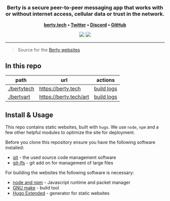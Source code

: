 <h3 align="center">Berty is a secure peer-to-peer messaging app that works with or without internet access, cellular data or trust in the network.</h3>

<p align="center"><b>
    <a href="https://berty.tech">berty.tech</a> •
    <a href="https://twitter.com/berty">Twitter</a> •
    <a href="https://crpt.fyi/berty-discord">Discord</a> •
    <a href="https://github.com/berty">GitHub</a>
</b></p>

<p align="center">
    <a title="Crowdin" href="https://translate.berty.community/website"><img src="https://badges.crowdin.net/e/c647509959bdd72d6c1cbb94ff06f88f/localized.svg"></a>
    <a title="Netlify Status" href="https://app.netlify.com/sites/bertytech/deploys"><img src="https://api.netlify.com/api/v1/badges/3429d23a-ba6e-458e-8bc6-84583c63f742/deploy-status"></a>
</p>

---

> Source for the [Berty websites](https://berty.tech)

## In this repo

| path                       | url                    | actions                                                       |
| -------------------------- | ---------------------- | ------------------------------------------------------------- |
| [./bertytech](./bertytech) | https://berty.tech     | [build logs](https://app.netlify.com/sites/bertytech/deploys) |
| [./bertyart](./bertyart)   | https://berty.tech/art | [build logs](https://app.netlify.com/sites/bertyart/deploys)  |

## Install & Usage

This repo contains static websites, built with `hugo`. We use `node`, `npm` and a few other helpful modules to optimize the site for deployment.

Before you clone this repository ensure you have the following software installed:

- [git](https://git-scm.com) - the used source code management software
- [git-lfs](https://git-lfs.github.com) - git add on for management of large files

For building the websites the following software is necessary:

- [node and npm](https://nodejs.org/) - Javascript runtime and packet manager
- [GNU make](https://www.gnu.org/software/make/) - build tool
- [Hugo Extended](https://gohugo.io) - generator for static websites
